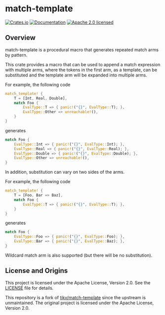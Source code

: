 # match-template

[![Crates.io][crates-badge]][crates-url]
[![Documentation][docs-badge]][docs-url]
[![Apache 2.0 licensed][license-badge]][license-url]

[crates-badge]: https://img.shields.io/crates/v/match-template.svg
[crates-url]: https://crates.io/crates/match-template
[docs-badge]: https://docs.rs/match-template/badge.svg
[docs-url]: https://docs.rs/match-template
[license-badge]: https://img.shields.io/crates/l/match-template
[license-url]: LICENSE

## Overview

match-template is a procedural macro that generates repeated match arms by pattern.

This crate provides a macro that can be used to append a match expression with multiple arms, where the tokens in the first arm, as a template, can be substituted and the template arm will be expanded into multiple arms.

For example, the following code

```rust
match_template! {
    T = [Int, Real, Double],
    match Foo {
        EvalType::T => { panic!("{}", EvalType::T); },
        EvalType::Other => unreachable!(),
    }
}
```

generates

```rust
match Foo {
    EvalType::Int => { panic!("{}", EvalType::Int); },
    EvalType::Real => { panic!("{}", EvalType::Real); },
    EvalType::Double => { panic!("{}", EvalType::Double); },
    EvalType::Other => unreachable!(),
}
```

In addition, substitution can vary on two sides of the arms.

For example, the following code

```rust
match_template! {
    T = [Foo, Bar => Baz],
    match Foo {
        EvalType::T => { panic!("{}", EvalType::T); },
    }
}
```

generates

```rust
match Foo {
    EvalType::Foo => { panic!("{}", EvalType::Foo); },
    EvalType::Bar => { panic!("{}", EvalType::Baz); },
}
```

Wildcard match arm is also supported (but there will be no substitution).

## License and Origins

This project is licensed under the Apache License, Version 2.0. See the [LICENSE](LICENSE) file for details.

This repository is a fork of [tikv/match-template](https://github.com/tikv/match-template) since the upstream is unmaintained. The original project is licensed under the Apache License, Version 2.0.
